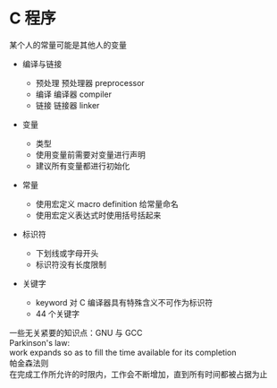 # C 程序

某个人的常量可能是其他人的变量  

- 编译与链接  
  - 预处理 预处理器 preprocessor
  - 编译 编译器 compiler
  - 链接 链接器 linker
  
- 变量
  - 类型
  - 使用变量前需要对变量进行声明
  - 建议所有变量都进行初始化

- 常量
  - 使用宏定义 macro definition 给常量命名
  - 使用宏定义表达式时使用括号括起来

- 标识符
  - 下划线或字母开头
  - 标识符没有长度限制

- 关键字
  - keyword 对 C 编译器具有特殊含义不可作为标识符
  - 44 个关键字

一些无关紧要的知识点：GNU 与 GCC  
Parkinson's law:  
work expands so as to fill the time available for its completion  
帕金森法则  
在完成工作所允许的时限内，工作会不断增加，直到所有时间都被占据为止 
